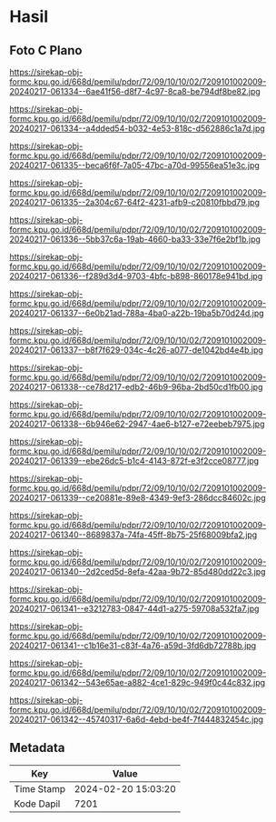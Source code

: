 # Hasil

## Foto C Plano

https://sirekap-obj-formc.kpu.go.id/668d/pemilu/pdpr/72/09/10/10/02/7209101002009-20240217-061334--6ae41f56-d8f7-4c97-8ca8-be794df8be82.jpg

https://sirekap-obj-formc.kpu.go.id/668d/pemilu/pdpr/72/09/10/10/02/7209101002009-20240217-061334--a4dded54-b032-4e53-818c-d562886c1a7d.jpg

https://sirekap-obj-formc.kpu.go.id/668d/pemilu/pdpr/72/09/10/10/02/7209101002009-20240217-061335--beca6f6f-7a05-47bc-a70d-99556ea51e3c.jpg

https://sirekap-obj-formc.kpu.go.id/668d/pemilu/pdpr/72/09/10/10/02/7209101002009-20240217-061335--2a304c67-64f2-4231-afb9-c20810fbbd79.jpg

https://sirekap-obj-formc.kpu.go.id/668d/pemilu/pdpr/72/09/10/10/02/7209101002009-20240217-061336--5bb37c6a-19ab-4660-ba33-33e7f6e2bf1b.jpg

https://sirekap-obj-formc.kpu.go.id/668d/pemilu/pdpr/72/09/10/10/02/7209101002009-20240217-061336--f289d3d4-9703-4bfc-b898-860178e941bd.jpg

https://sirekap-obj-formc.kpu.go.id/668d/pemilu/pdpr/72/09/10/10/02/7209101002009-20240217-061337--6e0b21ad-788a-4ba0-a22b-19ba5b70d24d.jpg

https://sirekap-obj-formc.kpu.go.id/668d/pemilu/pdpr/72/09/10/10/02/7209101002009-20240217-061337--b8f7f629-034c-4c26-a077-de1042bd4e4b.jpg

https://sirekap-obj-formc.kpu.go.id/668d/pemilu/pdpr/72/09/10/10/02/7209101002009-20240217-061338--ce78d217-edb2-46b9-96ba-2bd50cd1fb00.jpg

https://sirekap-obj-formc.kpu.go.id/668d/pemilu/pdpr/72/09/10/10/02/7209101002009-20240217-061338--6b946e62-2947-4ae6-b127-e72eebeb7975.jpg

https://sirekap-obj-formc.kpu.go.id/668d/pemilu/pdpr/72/09/10/10/02/7209101002009-20240217-061339--ebe26dc5-b1c4-4143-872f-e3f2cce08777.jpg

https://sirekap-obj-formc.kpu.go.id/668d/pemilu/pdpr/72/09/10/10/02/7209101002009-20240217-061339--ce20881e-89e8-4349-9ef3-286dcc84602c.jpg

https://sirekap-obj-formc.kpu.go.id/668d/pemilu/pdpr/72/09/10/10/02/7209101002009-20240217-061340--8689837a-74fa-45ff-8b75-25f68009bfa2.jpg

https://sirekap-obj-formc.kpu.go.id/668d/pemilu/pdpr/72/09/10/10/02/7209101002009-20240217-061340--2d2ced5d-8efa-42aa-9b72-85d480dd22c3.jpg

https://sirekap-obj-formc.kpu.go.id/668d/pemilu/pdpr/72/09/10/10/02/7209101002009-20240217-061341--e3212783-0847-44d1-a275-59708a532fa7.jpg

https://sirekap-obj-formc.kpu.go.id/668d/pemilu/pdpr/72/09/10/10/02/7209101002009-20240217-061341--c1b16e31-c83f-4a76-a59d-3fd6db72788b.jpg

https://sirekap-obj-formc.kpu.go.id/668d/pemilu/pdpr/72/09/10/10/02/7209101002009-20240217-061342--543e65ae-a882-4ce1-829c-949f0c44c832.jpg

https://sirekap-obj-formc.kpu.go.id/668d/pemilu/pdpr/72/09/10/10/02/7209101002009-20240217-061342--45740317-6a6d-4ebd-be4f-7f444832454c.jpg


## Metadata

| Key        | Value               |
| ---------- | ------------------- |
| Time Stamp | 2024-02-20 15:03:20 |
| Kode Dapil | 7201                |



